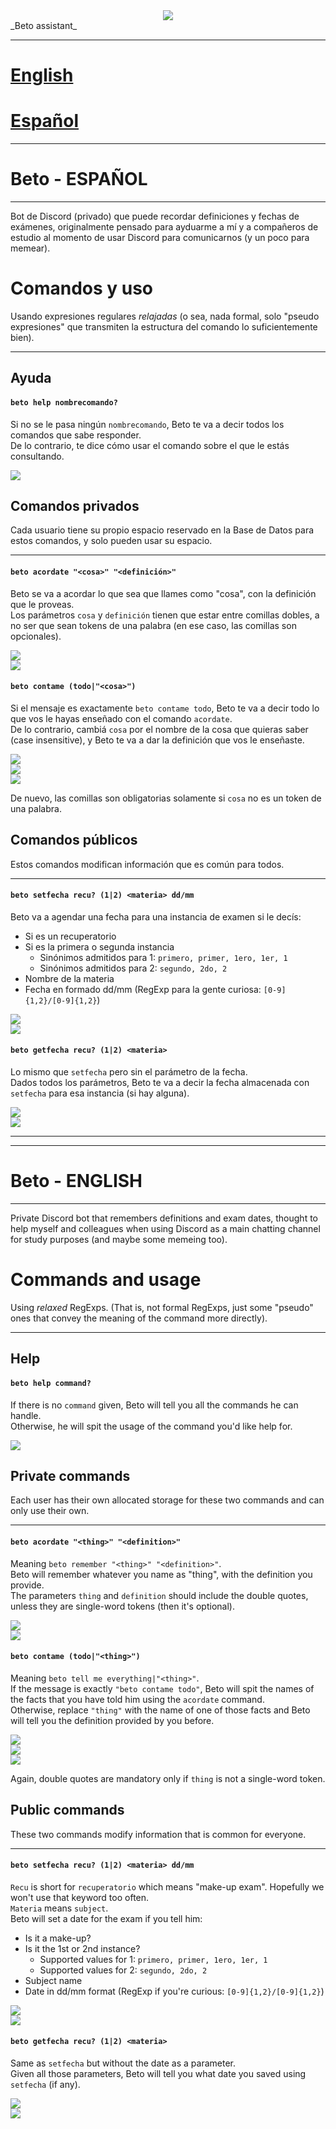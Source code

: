 <div style="text-align: center;"><img src="imgs/pfp_small.png"></div>
_Beto assistant_

<hr>

# [English](#beto---english)  
# [Español](#beto---español)

<hr>

# Beto - ESPAÑOL

<hr>

Bot de Discord (privado) que puede recordar definiciones y fechas de exámenes, originalmente pensado para ayduarme a mí y a compañeros de estudio al momento de usar Discord para comunicarnos (y un poco para memear).  

# Comandos y uso  
Usando expresiones regulares _relajadas_ (o sea, nada formal, solo "pseudo expresiones" que transmiten la estructura del comando lo suficientemente bien).  

<hr>

## Ayuda  

#### ``` beto help nombrecomando? ```  
Si no se le pasa ningún ```nombrecomando```, Beto te va a decir todos los comandos que sabe responder.  
De lo contrario, te dice cómo usar el comando sobre el que le estás consultando.  

![](imgs/help.PNG)

## Comandos privados
Cada usuario tiene su propio espacio reservado en la Base de Datos para estos comandos, y solo pueden usar su espacio.  

<hr>

#### ``` beto acordate "<cosa>" "<definición>" ```  
Beto se va a acordar lo que sea que llames como "cosa", con la definición que le proveas.  
Los parámetros ```cosa``` y ```definición``` tienen que estar entre comillas dobles, a no ser que sean tokens de una palabra (en ese caso, las comillas son opcionales).  

![](imgs/acordate.PNG)  
![](imgs/acordate_single_word.PNG)  

#### ``` beto contame (todo|"<cosa>") ```  
Si el mensaje es exactamente ```beto contame todo```, Beto te va a decir todo lo que vos le hayas enseñado con el comando ```acordate```.  
De lo contrario, cambiá ```cosa``` por el nombre de la cosa que quieras saber (case insensitive), y Beto te va a dar la definición que vos le enseñaste.  

![](imgs/contame_todo.PNG)  
![](imgs/contame_parameter.PNG)  
![](imgs/contame_parameter_single_word.PNG)  

De nuevo, las comillas son obligatorias solamente si ```cosa``` no es un token de una palabra.  

## Comandos públicos
Estos comandos modifican información que es común para todos.

<hr>

#### ``` beto setfecha recu? (1|2) <materia> dd/mm ```  
Beto va a agendar una fecha para una instancia de examen si le decís:
- Si es un recuperatorio
- Si es la primera o segunda instancia
  - Sinónimos admitidos para 1: ```primero, primer, 1ero, 1er, 1```
  - Sinónimos admitidos para 2: ```segundo, 2do, 2```
- Nombre de la materia
- Fecha en formado dd/mm (RegExp para la gente curiosa: ```[0-9]{1,2}/[0-9]{1,2}```)  

![](imgs/setfecha.PNG)  
![](imgs/setfecha_recu.PNG)

#### ``` beto getfecha recu? (1|2) <materia> ```  
Lo mismo que ```setfecha``` pero sin el parámetro de la fecha.  
Dados todos los parámetros, Beto te va a decir la fecha almacenada con ```setfecha``` para esa instancia (si hay alguna).  

![](imgs/getfecha.PNG)  
![](imgs/getfecha_recu.PNG)

<hr>
<hr>

# Beto - ENGLISH

<hr>

Private Discord bot that remembers definitions and exam dates, thought to help myself and colleagues when using Discord as a main chatting channel for study purposes (and maybe some memeing too).

# Commands and usage
Using _relaxed_ RegExps. (That is, not formal RegExps, just some "pseudo" ones that convey the meaning of the command more directly). 

<hr>

## Help

#### ``` beto help command? ```  
If there is no ```command``` given, Beto will tell you all the commands he can handle.  
Otherwise, he will spit the usage of the command you'd like help for.  

![](imgs/help.PNG)

## Private commands
Each user has their own allocated storage for these two commands and can only use their own.  

<hr>

#### ``` beto acordate "<thing>" "<definition>" ```  
Meaning ```beto remember "<thing>" "<definition>"```.  
Beto will remember whatever you name as "thing", with the definition you provide.  
The parameters ```thing``` and ```definition``` should include the double quotes, unless they are single-word tokens (then it's optional).  

![](imgs/acordate.PNG)  
![](imgs/acordate_single_word.PNG)  

#### ``` beto contame (todo|"<thing>") ```  
Meaning ```beto tell me everything|"<thing>"```.  
If the message is exactly ```"beto contame todo"```, Beto will spit the names of the facts that you have told him using the ```acordate``` command.  
Otherwise, replace ```"thing"``` with the name of one of those facts and Beto will tell you the definition provided by you before.  

![](imgs/contame_todo.PNG)  
![](imgs/contame_parameter.PNG)  
![](imgs/contame_parameter_single_word.PNG)  

Again, double quotes are mandatory only if ```thing``` is not a single-word token.  

## Public commands
These two commands modify information that is common for everyone.

<hr>

#### ``` beto setfecha recu? (1|2) <materia> dd/mm ```  
```Recu``` is short for ```recuperatorio``` which means "make-up exam". Hopefully we won't use that keyword too often.  
```Materia``` means ```subject```.  
Beto will set a date for the exam if you tell him:  
- Is it a make-up?
- Is it the 1st or 2nd instance?
  - Supported values for 1: ```primero, primer, 1ero, 1er, 1```
  - Supported values for 2: ```segundo, 2do, 2```
- Subject name
- Date in dd/mm format (RegExp if you're curious: ```[0-9]{1,2}/[0-9]{1,2}```)  

![](imgs/setfecha.PNG)  
![](imgs/setfecha_recu.PNG)

#### ``` beto getfecha recu? (1|2) <materia> ```  
Same as ```setfecha``` but without the date as a parameter.  
Given all those parameters, Beto will tell you what date you saved using ```setfecha``` (if any).  

![](imgs/getfecha.PNG)  
![](imgs/getfecha_recu.PNG)
